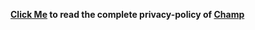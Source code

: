 <b> [Click Me](https://github.com/Madhav703/Champ-Privacy-Policy/wiki/Privacy-Policy) to read the complete privacy-policy of [Champ](https://discord.com/oauth2/authorize?client_id=929742763036123138&permissions=2113268958&redirect_uri=https://discord.gg/p3WJ5gcdBY&response_type=code&scope=bot+applications.commands)
</b>
